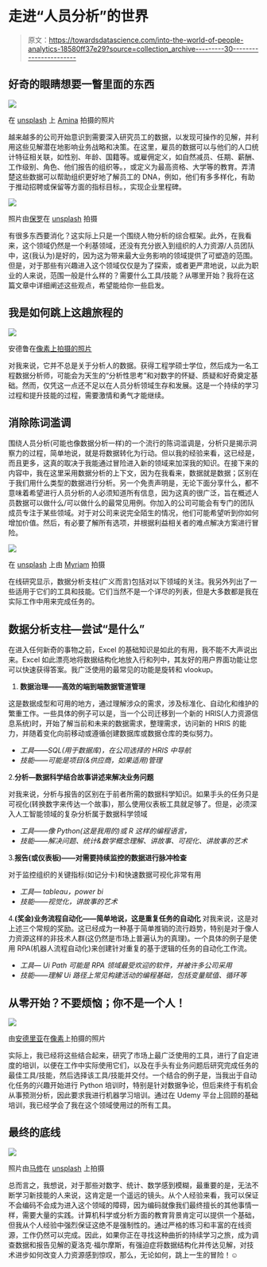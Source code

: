 # 走进“人员分析”的世界

> 原文：<https://towardsdatascience.com/into-the-world-of-people-analytics-18580ff37e29?source=collection_archive---------30----------------------->

## 好奇的眼睛想要一瞥里面的东西

![](img/bf75f2bf7ccae471cf6d55ba305c8d5b.png)

在 [unsplash](https://unsplash.com/) 上 [Amina](https://unsplash.com/@mina_b) 拍摄的照片

越来越多的公司开始意识到需要深入研究员工的数据，以发现可操作的见解，并利用这些见解潜在地影响业务战略和决策。在这里，雇员的数据可以与他们的人口统计特征相关联，如性别、年龄、国籍等。或雇佣定义，如自然减员、任期、薪酬、工作级别、角色、他们报告的组织等。，或定义为最高资格、大学等的教育。弄清楚这些数据可以帮助组织更好地了解员工的 DNA，例如，他们有多多样化，有助于推动招聘或保留等方面的指标目标。，实现企业里程碑。

![](img/58fe16045d315624bb602599f44cb87b.png)

照片由[保罗](https://unsplash.com/@paul_nic)在 [unsplash](https://unsplash.com/) 拍摄

有很多东西要消化？这实际上只是一个围绕人物分析的综合框架。此外，在我看来，这个领域仍然是一个利基领域，还没有充分嵌入到组织的人力资源/人员团队中，这(我认为)是好的，因为这为带来最大业务影响的领域提供了可塑造的范围。但是，对于那些有兴趣进入这个领域仅仅是为了探索，或者更严肃地说，以此为职业的人来说，范围一般是什么样的？需要什么工具/技能？从哪里开始？我将在这篇文章中详细阐述这些观点，希望能给你一些启发。

## 我是如何跳上这趟旅程的

![](img/2f683556b5939dea280ac1d9f0b8a2c6.png)

安德鲁在[像素上拍摄的照片](https://www.pexels.com/)

对我来说，它并不总是关于分析人的数据。获得工程学硕士学位，然后成为一名工程数据分析师，可能会为天生的“分析性思考”和对数字的怀疑、质疑和好奇奠定基础。然而，仅凭这一点还不足以在人员分析领域生存和发展。这是一个持续的学习过程和提升技能的过程，需要激情和勇气才能继续。

## 消除陈词滥调

围绕人员分析(可能也像数据分析一样)的一个流行的陈词滥调是，分析只是揭示洞察力的过程，简单地说，就是将数据转化为行动。但以我的经验来看，这已经是，而且更多，这真的取决于我能通过冒险进入新的领域来加深我的知识。在接下来的内容中，我在这里采用数据分析的上下文，因为在我看来，数据就是数据；区别在于我们用什么类型的数据进行分析。另一个免责声明是，无论下面分享什么，都不意味着希望进行人员分析的人必须知道所有信息，因为这真的很广泛，旨在概述人员数据可以做什么/可以做什么的最常见用例。你加入的公司可能会有专门的团队成员专注于某些领域。对于对公司来说完全陌生的情况，他们可能希望听到你如何增加价值。然后，有必要了解所有选项，并根据利益相关者的难点解决方案进行冒险。

![](img/8323f33f9e8f302019d60bdaa8cca0a7.png)

在 [unsplash](https://unsplash.com/) 上由 [Myriam](https://unsplash.com/@mjessier) 拍摄

在线研究显示，数据分析支柱(广义而言)包括对以下领域的关注。我另外列出了一些适用于它们的工具和技能。它们当然不是一个详尽的列表，但是大多数都是我在实际工作中用来完成任务的。

## 数据分析支柱—尝试“是什么”

在进入任何新奇的事物之前，Excel 的基础知识是如此的有用，我不能不大声说出来。Excel 如此漂亮地将数据结构化地放入行和列中，其友好的用户界面功能让您可以快速获得答案。我广泛使用的最常见的功能是旋转和 vlookup。

1.  **数据治理——高效的端到端数据管道管理**

这是数据成型和可用的地方，通过理解涉众的需求，涉及标准化、自动化和维护的繁重工作。一些具体的例子可以是，当一个公司迁移到一个新的 HRIS(人力资源信息系统)时，开始了解当前和未来的数据需求，整理需求，访问新的 HRIS 的能力，并随着变化向前移动或遵循创建数据库或数据仓库的类似努力。

*   *工具——SQL(用于数据库)，在公司选择的 HRIS 中导航*
*   *技能——可能是项目(&供应商，如果适用)管理*

2.**分析—数据科学结合故事讲述来解决业务问题**

对我来说，分析与报告的区别在于前者所需的数据科学知识。如果手头的任务只是可视化(转换数字来传达一个故事)，那么使用仪表板工具就足够了。但是，必须深入人工智能领域的复杂分析属于数据科学领域

*   *工具——像 Python(这是我用的)或 R 这样的编程语言，*
*   *技能——解决问题、统计&数学概念理解、讲故事、可视化、讲故事的艺术*

3.**报告(或仪表板)——对需要持续监控的数据进行脉冲检查**

对于监控组织的关键指标(如记分卡)和快速数据可视化非常有用

*   *工具— tableau，power bi*
*   *技能——视觉化，讲故事的艺术*

4.**(奖金)业务流程自动化——简单地说，这是重复任务的自动化**
对我来说，这是对上述三个常规的奖励。这已经成为一种基于简单推销的流行趋势，特别是对于像人力资源这样的非技术人群(这仍然是市场上普遍认为的真理)。一个具体的例子是使用 RPA(机器人流程自动化)来创建针对重复的基于逻辑的任务的自动化工作流。

*   *工具— Ui Path 可能是 RPA 领域最受欢迎的软件，并被许多公司采用*
*   *技能——理解 Ui 路径上常见构建活动的编程基础，包括变量赋值、循环等*

## 从零开始？不要烦恼；你不是一个人！

![](img/930c9d39ad9537bc61eaeed618554df4.png)

由[安德里亚](https://www.pexels.com/@olly)在[像素](https://www.pexels.com/)上拍摄的照片

实际上，我已经将这些结合起来，研究了市场上最广泛使用的工具，进行了自定进度的培训，以便在工作中实际使用它们，以及在手头有业务问题后研究完成任务的最佳工具/技能，然后选择该工具/技能并交付。一个结合的例子是，当我出于自动化任务的兴趣开始进行 Python 培训时，特别是针对数据争论，但后来终于有机会从事预测分析，因此要求我进行机器学习培训。通过在 Udemy 平台上回顾的基础培训，我已经学会了我在这个领域使用过的所有工具。

## 最终的底线

![](img/5e56502428c07e8936b50f6ca481801c.png)

照片由[马修](https://unsplash.com/@mjsleeper)在 [unsplash](https://unsplash.com/) 上拍摄

总而言之，我想说，对于那些对数字、统计、数学感到模糊，最重要的是，无法不断学习新技能的人来说，这肯定是一个遥远的镜头。从个人经验来看，我可以保证不会编码不会成为进入这个领域的障碍，因为编码就像我们最终擅长的其他事情一样，需要大量的实践。计算机科学或分析方面的教育背景肯定可以提供一个基础，但我从个人经验中强烈保证这绝不是强制性的。通过严格的练习和丰富的在线资源，工作仍然可以完成。因此，如果你正在寻找这种曲折的持续学习之旅，成为调查数据和报告见解的夏洛克·福尔摩斯，有强迫症将数据结构化并传达见解，对技术进步如何改变人力资源感到惊叹，那么，无论如何，跳上一生的冒险！☺
